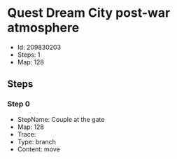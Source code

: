 # Quest Dream City post-war atmosphere

- Id: 209830203
- Steps: 1
- Map: 128

## Steps

### Step 0
- StepName:  Couple at the gate
- Map:  128
- Trace:  
- Type:  branch
- Content:  move


